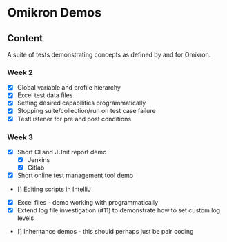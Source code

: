 # Omikron Demos

## Content
A suite of tests demonstrating concepts as defined by and for Omikron.

### Week 2

- [x] Global variable and profile hierarchy
- [x] Excel test data files
- [x] Setting desired capabilities programmatically
- [x] Stopping suite/collection/run on test case failure
- [x] TestListener for pre and post conditions

### Week 3

- [x] Short CI and JUnit report demo
	- [x] Jenkins
	- [x] Gitlab
- [x] Short online test management tool demo
- [] Editing scripts in IntelliJ
- [x] Excel files - demo working with programmatically
- [x] Extend log file investigation (#11) to demonstrate how to set custom log levels
- [] Inheritance demos - this should perhaps just be pair coding
 

